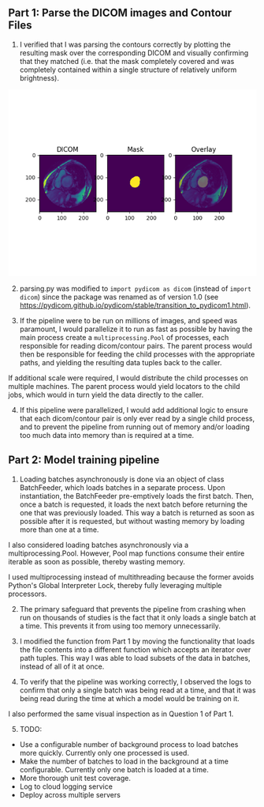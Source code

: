 ## Part 1: Parse the DICOM images and Contour Files

1) I verified that I was parsing the contours correctly by plotting the resulting mask over the corresponding DICOM and visually confirming that they matched (i.e. that the mask completely covered and was completely contained within a single structure of relatively uniform brightness). 

![Example Output](/tmp_0007.png)

2) parsing.py was modified to `import pydicom as dicom` (instead of `import dicom`) since the package was renamed as of version 1.0 (see https://pydicom.github.io/pydicom/stable/transition_to_pydicom1.html).

3) If the pipeline were to be run on millions of images, and speed was paramount, I would parallelize it to run as fast as possible by having the main process create a `multiprocessing.Pool` of processes, each responsible for reading dicom/contour pairs. The parent process would then be responsible for feeding the child processes with the appropriate paths, and yielding the resulting data tuples back to the caller.

If additional scale were required, I would distribute the child processes on multiple machines. The parent process would yield locators to the child jobs, which would in turn yield the data directly to the caller.

4) If this pipeline were parallelized, I would add additional logic to ensure that each dicom/contour pair is only ever read by a single child process, and to prevent the pipeline from running out of memory and/or loading too much data into memory than is required at a time.

## Part 2: Model training pipeline

1) Loading batches asynchronously is done via an object of class BatchFeeder, which loads batches in a separate process. Upon instantiation, the BatchFeeder pre-emptively loads the first batch. Then, once a batch is requested, it loads the next batch before returning the one that was previously loaded. This way a batch is returned as soon as possible after it is requested, but without wasting memory by loading more than one at a time.

I also considered loading batches asynchronously via a multiprocessing.Pool. However, Pool map functions consume their entire iterable as soon as possible, thereby wasting memory. 

I used multiprocessing instead of multithreading because the former avoids Python's Global Interpreter Lock, thereby fully leveraging multiple processors.

2) The primary safeguard that prevents the pipeline from crashing when run on thousands of studies is the fact that it only loads a single batch at a time. This prevents it from using too memory unnecessarily.

3) I modified the function from Part 1 by moving the functionality that loads the file contents into a different function which accepts an iterator over path tuples. This way I was able to load subsets of the data in batches, instead of all of it at once.

4) To verify that the pipeline was working correctly, I observed the logs to confirm that only a single batch was being read at a time, and that it was being read during the time at which a model would be training on it.

I also performed the same visual inspection as in Question 1 of Part 1.

5) TODO:

- Use a configurable number of background process to load batches more quickly. Currently only one processed is used.
- Make the number of batches to load in the background at a time configurable. Currently only one batch is loaded at a time.
- More thorough unit test coverage. 
- Log to cloud logging service
- Deploy across multiple servers
